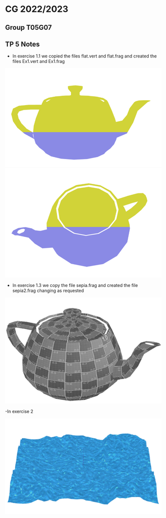 # CG 2022/2023

## Group T05G07

## TP 5 Notes

-  In exercise 1.1 we copied the files flat.vert and flat.frag and created the files Ex1.vert and Ex1.frag

![Screenshot 1](screenshots/cg-t5-g7-tp5-1a.png)
![Screenshot 2](screenshots/cg-t5-g7-tp5-1b.png)

- In exercise 1.3 we copy the file sepia.frag and created the file sepia2.frag changing as requested

![Screenshot 3](screenshots/cg-t5-g7-tp5-2.png)

-In exercise 2

![Screenshot 4](screenshots/cg-t5-g7-tp5-3.png)
